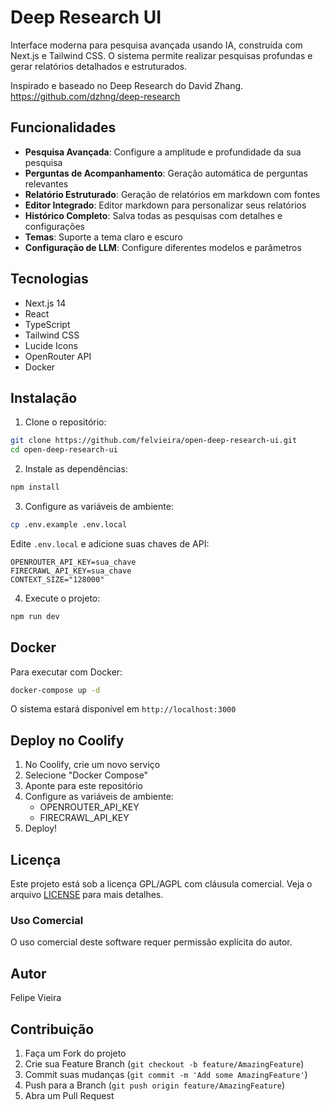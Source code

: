 # Deep Research UI

Interface moderna para pesquisa avançada usando IA, construída com Next.js e Tailwind CSS. O sistema permite realizar pesquisas profundas e gerar relatórios detalhados e estruturados.

Inspirado e baseado no Deep Research do David Zhang.
https://github.com/dzhng/deep-research

## Funcionalidades

- **Pesquisa Avançada**: Configure a amplitude e profundidade da sua pesquisa
- **Perguntas de Acompanhamento**: Geração automática de perguntas relevantes
- **Relatório Estruturado**: Geração de relatórios em markdown com fontes
- **Editor Integrado**: Editor markdown para personalizar seus relatórios
- **Histórico Completo**: Salva todas as pesquisas com detalhes e configurações
- **Temas**: Suporte a tema claro e escuro
- **Configuração de LLM**: Configure diferentes modelos e parâmetros

## Tecnologias

- Next.js 14
- React
- TypeScript
- Tailwind CSS
- Lucide Icons
- OpenRouter API
- Docker

## Instalação

1. Clone o repositório:
```bash
git clone https://github.com/felvieira/open-deep-research-ui.git
cd open-deep-research-ui
```

2. Instale as dependências:
```bash
npm install
```

3. Configure as variáveis de ambiente:
```bash
cp .env.example .env.local
```
Edite `.env.local` e adicione suas chaves de API:
```env
OPENROUTER_API_KEY=sua_chave
FIRECRAWL_API_KEY=sua_chave
CONTEXT_SIZE="128000"
```

4. Execute o projeto:
```bash
npm run dev
```

## Docker

Para executar com Docker:

```bash
docker-compose up -d
```

O sistema estará disponível em `http://localhost:3000`

## Deploy no Coolify

1. No Coolify, crie um novo serviço
2. Selecione "Docker Compose"
3. Aponte para este repositório
4. Configure as variáveis de ambiente:
   - OPENROUTER_API_KEY
   - FIRECRAWL_API_KEY
5. Deploy!

## Licença

Este projeto está sob a licença GPL/AGPL com cláusula comercial. Veja o arquivo [LICENSE](LICENSE) para mais detalhes.

### Uso Comercial
O uso comercial deste software requer permissão explícita do autor.

## Autor

Felipe Vieira

## Contribuição

1. Faça um Fork do projeto
2. Crie sua Feature Branch (`git checkout -b feature/AmazingFeature`)
3. Commit suas mudanças (`git commit -m 'Add some AmazingFeature'`)
4. Push para a Branch (`git push origin feature/AmazingFeature`)
5. Abra um Pull Request
